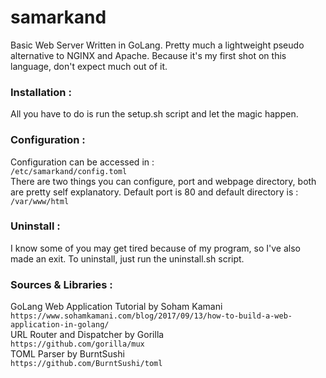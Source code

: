 # samarkand
Basic Web Server Written in GoLang. Pretty much a lightweight pseudo alternative to NGINX and Apache. Because it's my first shot on this language, don't expect much out of it.

### Installation :
All you have to do is run the setup.sh script and let the magic happen.

### Configuration :
Configuration can be accessed in :<br>`/etc/samarkand/config.toml` <br>
There are two things you can configure, port and webpage directory, both are pretty self explanatory. Default port is 80 and default directory is : `/var/www/html`

### Uninstall :
I know some of you may get tired because of my program, so I've also made an exit. To uninstall, just run the uninstall.sh script.

### Sources & Libraries :
GoLang Web Application Tutorial by Soham Kamani<br>
`https://www.sohamkamani.com/blog/2017/09/13/how-to-build-a-web-application-in-golang/`<br>
URL Router and Dispatcher by Gorilla<br>
`https://github.com/gorilla/mux`<br>
TOML Parser by BurntSushi<br>
`https://github.com/BurntSushi/toml`<br>
